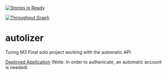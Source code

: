 [![Stories in Ready](https://badge.waffle.io/jasonpilz/autolizer.svg?label=ready&title=Ready)](http://waffle.io/jasonpilz/autolizer)

[![Throughput Graph](https://graphs.waffle.io/jasonpilz/autolizer/throughput.svg)](https://waffle.io/jasonpilz/autolizer/metrics)

# autolizer
Turing M3 Final solo project working with the automatic API

[Deployed Application](https://autolizer.herokuapp.com/) (Note: In order to authenicate, an automatic account is needed)
